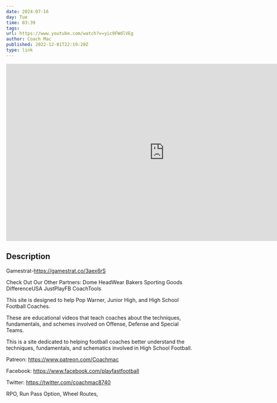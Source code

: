 ```yaml
---
date: 2024-07-16
day: Tue
time: 03:39
tags:
url: https://www.youtube.com/watch?v=yic9FWdlVEg
author: Coach Mac
published: 2022-12-01T22:19:20Z
type: link
---
```


<iframe width="854" height="480" src="https://www.youtube.com/embed/yic9FWdlVEg" frameborder="0" allowfullscreen></iframe>

## Description
Gamestrat-https://gamestrat.co/3aex6rS

Check Out Our Other Partners:
Dome HeadWear
Bakers Sporting Goods
DifferenceUSA
JustPlayFB
CoachTools

This site is designed to help Pop Warner, Junior High, and High School Football Coaches. 

These are educational videos that teach coaches about the techniques, fundamentals, and schemes involved on Offense, Defense and Special Teams. 

This is a site dedicated to helping football coaches better understand the techniques, fundamentals, and schematics involved in High School Football. 

Patreon: https://www.patreon.com/Coachmac

Facebook: https://www.facebook.com/playfastfootball

Twitter: https://twitter.com/coachmac8740

RPO, Run Pass Option, Wheel Routes,